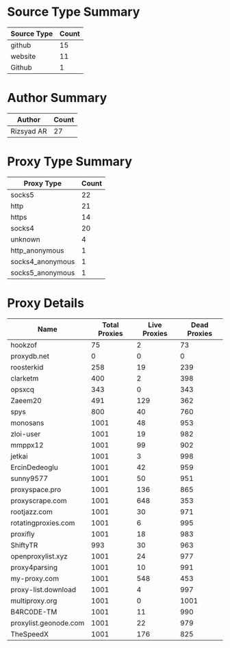 # Source Type Summary

| Source Type | Count |
|-------------|-------|
| github | 15 |
| website | 11 |
| Github | 1 |


# Author Summary

| Author | Count |
|--------|-------|
| Rizsyad AR | 27 |


# Proxy Type Summary

| Proxy Type | Count |
|------------|-------|
| socks5 | 22 |
| http | 21 |
| https | 14 |
| socks4 | 20 |
| unknown | 4 |
| http_anonymous | 1 |
| socks4_anonymous | 1 |
| socks5_anonymous | 1 |


# Proxy Details

| Name | Total Proxies | Live Proxies | Dead Proxies |
|------|---------------|--------------|---------------|
| hookzof | 75 | 2 | 73 |
| proxydb.net | 0 | 0 | 0 |
| roosterkid | 258 | 19 | 239 |
| clarketm | 400 | 2 | 398 |
| opsxcq | 343 | 0 | 343 |
| Zaeem20 | 491 | 129 | 362 |
| spys | 800 | 40 | 760 |
| monosans | 1001 | 48 | 953 |
| zloi-user | 1001 | 19 | 982 |
| mmppx12 | 1001 | 99 | 902 |
| jetkai | 1001 | 3 | 998 |
| ErcinDedeoglu | 1001 | 42 | 959 |
| sunny9577 | 1001 | 50 | 951 |
| proxyspace.pro | 1001 | 136 | 865 |
| proxyscrape.com | 1001 | 648 | 353 |
| rootjazz.com | 1001 | 30 | 971 |
| rotatingproxies.com | 1001 | 6 | 995 |
| proxifly | 1001 | 18 | 983 |
| ShiftyTR | 993 | 30 | 963 |
| openproxylist.xyz | 1001 | 24 | 977 |
| proxy4parsing | 1001 | 10 | 991 |
| my-proxy.com | 1001 | 548 | 453 |
| proxy-list.download | 1001 | 4 | 997 |
| multiproxy.org | 1001 | 0 | 1001 |
| B4RC0DE-TM | 1001 | 11 | 990 |
| proxylist.geonode.com | 1001 | 22 | 979 |
| TheSpeedX | 1001 | 176 | 825 |
